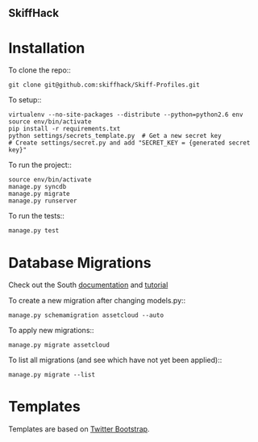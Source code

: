 SkiffHack
---------




Installation
============


To clone the repo::

    git clone git@github.com:skiffhack/Skiff-Profiles.git

To setup::

    virtualenv --no-site-packages --distribute --python=python2.6 env
    source env/bin/activate
    pip install -r requirements.txt
    python settings/secrets_template.py  # Get a new secret key
    # Create settings/secret.py and add "SECRET_KEY = {generated secret key}"

To run the project::
    

    source env/bin/activate
    manage.py syncdb
    manage.py migrate
    manage.py runserver

To run the tests::

    manage.py test


Database Migrations
===================

Check out the South [documentation](http://south.aeracode.org/docs/) and [tutorial](http://south.aeracode.org/docs/tutorial/index.html)

To create a new migration after changing models.py::

    manage.py schemamigration assetcloud --auto

To apply new migrations::

    manage.py migrate assetcloud

To list all migrations (and see which have not yet been applied)::

    manage.py migrate --list

Templates
=========

Templates are based on [Twitter Bootstrap](http://twitter.github.com/bootstrap/).

